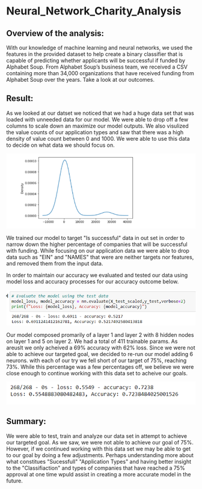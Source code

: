 # Neural_Network_Charity_Analysis

## Overview of the analysis: 
With our knowledge of machine learning and neural networks, we used the features in the provided dataset to help create a binary classifier that is capable of predicting whether applicants will be successful if funded by Alphabet Soup. From Alphabet Soup’s business team, we received a CSV containing more than 34,000 organizations that have received funding from Alphabet Soup over the years. Take a look at our outcomes.



## Result:
As we looked at our datset we noticed that we had a huge data set that was loaded with unneeded data for our model. We were able to drop off a few columns to scale down an maximize our model outputs. We also visulized the value counts of our application types and saw that there was a high density of value count between 0 and 1000. We were able to use this data to decide on what data we should focus on. 

![](Images/Application_Type.png)

We trained our model to target "Is successful" data in out set in order to narrow down the higher percentage of companies that will be successful with funding. 
While focusing on our application data we were able to drop data  such as "EIN" and "NAMES" that were are neither targets nor features, and removed them from the input data.

In order to maintain our accuracy we evaluated and tested our data using model loss and accuracy processes for our accuracy outcome below. 


![](Images/Model_Result.png)


Our model composed promarily of a layer 1 and layer 2 with 8 hidden nodes on layer 1 and 5 on layer 2. We had a total of 411 trainable params. As areuslt we only acheived 
a 69% accuracy with 62% loss. Since we were not able to achieve our targeted goal, we decided to re-run our model adding 6 neurons. with each of our try we fell short of our target of 75%, reaching 73%.
While this percentage was a few percentages off, we believe we were close enough to continue working with this data set to acheive our goals.



![](Images/New_Result.png)




## Summary:
We were able to test, train  and analyze our data set in attempt to achieve our targeted goal. As we saw, we were not able to achieve our goal of 75%. However,
if we continued working with this data set we may be able to get to our goal by doing a few adjustments. Perhaps understanding more about what constitues "Sucessfull"
"Application Types" and having better insight to the "Classifiaction" and types of companies that have reached a 75% approval at one time wpuld assist in creating a more accurate model in the future.  


























